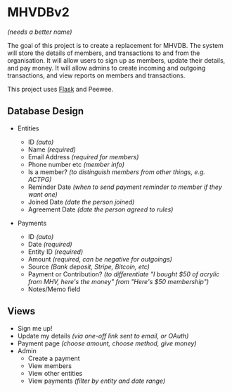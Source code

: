 MHVDBv2
=======
*(needs a better name)*

The goal of this project is to create a replacement for MHVDB. The system will store the details of members, and transactions to and from the organisation. It will allow users to sign up as members, update their details, and pay money. It will allow admins to create incoming and outgoing transactions, and view reports on members and transactions.

This project uses [Flask](http://flask.pocoo.org) and Peewee.

Database Design
---------------

- Entities
  - ID *(auto)*
  - Name *(required)*
  - Email Address *(required for members)*
  - Phone number etc *(member info)*
  - Is a member? *(to distinguish members from other things, e.g. ACTPG)*
  - Reminder Date *(when to send payment reminder to member if they want one)*
  - Joined Date *(date the person joined)*
  - Agreement Date *(date the person agreed to rules)*

- Payments
  - ID *(auto)*
  - Date *(required)*
  - Entity ID *(required)*
  - Amount *(required, can be negative for outgoings)*
  - Source *(Bank deposit, Stripe, Bitcoin, etc)*
  - Payment or Contribution? *(to differentiate "I bought $50 of acrylic from MHV, here's the money" from "Here's $50 membership")*
  - Notes/Memo field

Views
-----
 - Sign me up!
 - Update my details *(via one-off link sent to email, or OAuth)*
 - Payment page *(choose amount, choose method, give money)*
 - Admin
   - Create a payment
   - View members
   - View other entities
   - View payments *(filter by entity and date range)*
